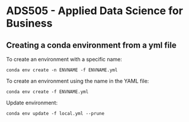 # ADS505 - Applied Data Science for Business

## Creating a conda environment from a yml file

To create an environment with a specific name:

```
conda env create -n ENVNAME -f ENVNAME.yml
```

To create an environment using the name in the YAML file:

```
conda env create -f ENVNAME.yml
```

Update environment:

```
conda env update -f local.yml --prune
```
